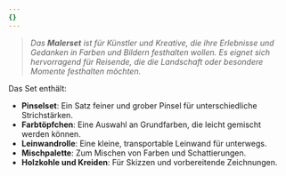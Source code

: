```yaml
---
{}
---
```

>*Das **Malerset** ist für Künstler und Kreative, die ihre Erlebnisse und Gedanken in Farben und Bildern festhalten wollen. Es eignet sich hervorragend für Reisende, die die Landschaft oder besondere Momente festhalten möchten.*  
  
Das Set enthält:  
  
- **Pinselset**: Ein Satz feiner und grober Pinsel für unterschiedliche Strichstärken.  
- **Farbtöpfchen**: Eine Auswahl an Grundfarben, die leicht gemischt werden können.  
- **Leinwandrolle**: Eine kleine, transportable Leinwand für unterwegs.  
- **Mischpalette**: Zum Mischen von Farben und Schattierungen.  
- **Holzkohle und Kreiden**: Für Skizzen und vorbereitende Zeichnungen.